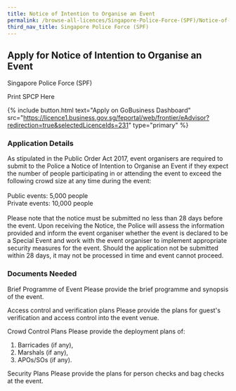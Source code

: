 ```yaml
---
title: Notice of Intention to Organise an Event
permalink: /browse-all-licences/Singapore-Police-Force-(SPF)/Notice-of-Intention-to-Organise-an-Event
third_nav_title: Singapore Police Force (SPF)
---
```


## Apply for Notice of Intention to Organise an Event

Singapore Police Force (SPF)

Print SPCP Here


{% include button.html text="Apply on GoBusiness Dashboard" src="https://licence1.business.gov.sg/feportal/web/frontier/eAdvisor?redirection=true&selectedLicenceIds=231" type="primary" %}

### Application Details

<p>As stipulated in the Public Order Act 2017, event organisers are required to submit to the Police a Notice of Intention to Organise an Event if they expect the number of people participating in or attending the event to exceed the following crowd size at any time during the event:<br><br>Public events: 5,000 people<br>Private events: 10,000 people<br><br>Please note that the notice must be submitted no less than 28 days before the event. Upon receiving the Notice, the Police will assess the information provided and inform the event organiser whether the event is declared to be a Special Event and work with the event organiser to implement appropriate security measures for the event. Should the application not be submitted within 28 days, it may not be processed in time and event cannot proceed.</p>

### Documents Needed

Brief Programme of Event
Please provide the brief programme and synopsis of the event.

Access control and verification plans
Please provide the plans for guest's verification and access control into the event venue.

Crowd Control Plans
Please provide the deployment plans of:
1) Barricades (if any),
2) Marshals (if any),
3) APOs/SOs (if any).

Security Plans
Please provide the plans for person checks and bag checks at the event.

